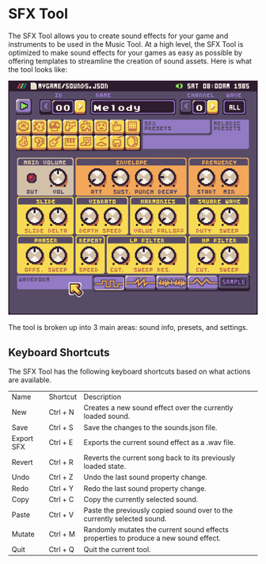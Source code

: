 # SFX Tool

The SFX Tool allows you to create sound effects for your game and instruments to be used in the Music Tool. At a high level, the SFX Tool is optimized to make sound effects for your games as easy as possible by offering templates to streamline the creation of sound assets. Here is what the tool looks like:

<p style="text-align:center"><img src="images/SFXTool_image_0.png" /></p>

The tool is broken up into 3 main areas: sound info, presets, and settings.

## Keyboard Shortcuts

The SFX Tool has the following keyboard shortcuts based on what actions are available.

<table>
  <tr>
    <td>Name</td>
    <td>Shortcut</td>
    <td>Description</td>
  </tr>
  <tr>
    <td>New</td>
    <td>Ctrl + N</td>
    <td>Creates a new sound effect over the currently loaded sound.</td>
  </tr>
  <tr>
    <td>Save</td>
    <td>Ctrl + S</td>
    <td>Save the changes to the sounds.json file.</td>
  </tr>
  <tr>
    <td>Export SFX</td>
    <td>Ctrl + E</td>
    <td>Exports the current sound effect as a .wav file.</td>
  </tr>
  <tr>
    <td>Revert</td>
    <td>Ctrl + R</td>
    <td>Reverts the current song back to its previously loaded state.</td>
  </tr>
  <tr>
    <td>Undo</td>
    <td>Ctrl + Z</td>
    <td>Undo the last sound property change.</td>
  </tr>
  <tr>
    <td>Redo</td>
    <td>Ctrl + Y</td>
    <td>Redo the last sound property change.</td>
  </tr>
  <tr>
    <td>Copy</td>
    <td>Ctrl + C</td>
    <td>Copy the currently selected sound.</td>
  </tr>
  <tr>
    <td>Paste</td>
    <td>Ctrl + V</td>
    <td>Paste the previously copied sound over to the currently selected sound.</td>
  </tr>
  <tr>
    <td>Mutate</td>
    <td>Ctrl + M</td>
    <td>Randomly mutates the current sound effects properties to produce a new sound effect.</td>
  </tr>
  <tr>
    <td>Quit</td>
    <td>Ctrl + Q</td>
    <td>Quit the current tool.</td>
  </tr>
</table>



